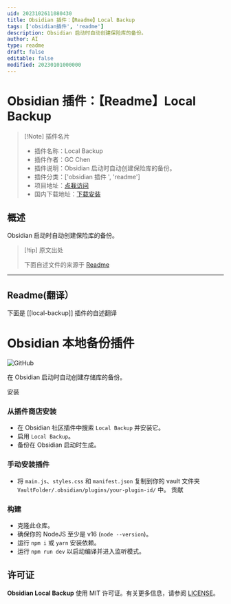 ```yaml
---
uid: 2023102611080430
title: Obsidian 插件：【Readme】Local Backup
tags: ['obsidian插件', 'readme']
description: Obsidian 启动时自动创建保险库的备份。
author: AI
type: readme
draft: false
editable: false
modified: 20230101000000
---
```


# Obsidian 插件：【Readme】Local Backup

> [!Note] 插件名片
> - 插件名称：Local Backup
> - 插件作者：GC Chen
> - 插件说明：Obsidian 启动时自动创建保险库的备份。
> - 插件分类：['obsidian 插件 ', 'readme']
> - 项目地址：[点我访问](https://github.com/cgcel/obsidian-local-backup)
> - 国内下载地址：[下载安装](https://pkmer.cn/products/plugin/pluginMarket/?local-backup)

## 概述

Obsidian 启动时自动创建保险库的备份。

> [!tip] 原文出处
>
>下面自述文件的来源于 [Readme](https://ghproxy.net/https://raw.githubusercontent.com/cgcel/obsidian-local-backup/master/README.md)

---

## Readme(翻译）

下面是 [[local-backup]] 插件的自述翻译

# Obsidian 本地备份插件

![GitHub](https://img.shields.io/github/license/cgcel/obsidian-local-backup)

在 Obsidian 启动时自动创建存储库的备份。

安装

### 从插件商店安装

- 在 Obsidian 社区插件中搜索 `Local Backup` 并安装它。
- 启用 `Local Backup`。
- 备份在 Obsidian 启动时生成。

### 手动安装插件

- 将 `main.js`、`styles.css` 和 `manifest.json` 复制到你的 vault 文件夹 `VaultFolder/.obsidian/plugins/your-plugin-id/` 中。
贡献

### 构建

- 克隆此仓库。
- 确保你的 NodeJS 至少是 v16 (`node --version`)。
- 运行 `npm i` 或 `yarn` 安装依赖。
- 运行 `npm run dev` 以启动编译并进入监听模式。

## 许可证

**Obsidian Local Backup** 使用 MIT 许可证。有关更多信息，请参阅 [LICENSE](https://github.com/cgcel/obsidian-local-backup/blob/master/LICENSE)。
